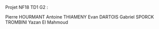 Projet NF18 TD1 G2 :

Pierre HOURMANT
Antoine THIAMENY
Evan DARTOIS
Gabriel SPORCK TROMBINI
Yazan El Mahmoud
